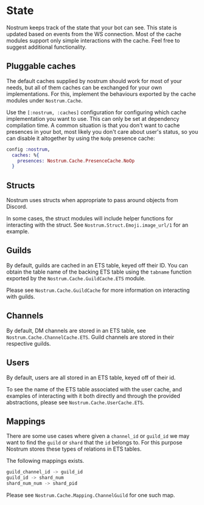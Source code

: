 # State
Nostrum keeps track of the state that your bot can see. This state is updated
based on events from the WS connection. Most of the cache modules support only
simple interactions with the cache. Feel free to suggest additional functionality.

## Pluggable caches

The default caches supplied by nostrum should work for most of your needs, but
all of them caches can be exchanged for your own implementations. For this,
implement the behaviours exported by the cache modules under `Nostrum.Cache`.

Use the `[:nostrum, :caches]` configuration for configuring which cache
implementation you want to use. This can only be set at dependency compilation
time. A common situation is that you don't want to cache presences in your bot,
most likely you don't care about user's status, so you can disable it altogether
by using the `NoOp` presence cache:

```elixir
config :nostrum,
  caches: %{
    presences: Nostrum.Cache.PresenceCache.NoOp
  }
```

## Structs
Nostrum uses structs when appropriate to pass around objects from Discord.

In some cases, the struct modules will include helper functions for interacting
with the struct. See `Nostrum.Struct.Emoji.image_url/1` for an example.

## Guilds
By default, guilds are cached in an ETS table, keyed off their ID. You can
obtain the table name of the backing ETS table using the `tabname` function
exported by the `Nostrum.Cache.GuildCache.ETS` module.

Please see `Nostrum.Cache.GuildCache` for more information on interacting with
guilds.

## Channels
By default, DM channels are stored in an ETS table, see
`Nostrum.Cache.ChannelCache.ETS`. Guild channels are stored in their respective
guilds.

## Users
By default, users are all stored in an ETS table, keyed off of their id.

To see the name of the ETS table associated with the user cache, and examples of
interacting with it both directly and through the provided abstractions, please
see `Nostrum.Cache.UserCache.ETS`.

## Mappings
There are some use cases where given a `channel_id` or `guild_id` we may want to
find the `guild` or `shard` that the `id` belongs to. For this purpose Nostrum
stores these types of relations in ETS tables.

The following mappings exists.
```Elixir
guild_channel_id -> guild_id
guild_id -> shard_num
shard_num_num -> shard_pid
```

Please see `Nostrum.Cache.Mapping.ChannelGuild` for one such map.
